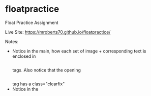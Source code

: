 # floatpractice
Float Practice Assignment

Live Site: https://mroberts70.github.io/floatpractice/

Notes:

- Notice in the main, how each set of image + corresponding text is enclosed in <pre><div></pre> tags. Also notice that the opening <pre><div></pre> tag has a class="clearfix"
- Notice in the <style> section, found within the <head> of the index.html, there is a rule block for the "div" tag that clears both floats:

div {
     clear: both;
}

That is a required minimum step necessary to complete this assignment. But to really do it right, you should also search for and copy/paste a correctly formatted "clearfix" class into your code. You can then add this class name to the opening div tags in your html:

<div class="clearfix">

This does make the "clear: both" property that we did first redundant, so if you do include the clearfix, you can delete the clear: both from the div rule block. However this is not a requirement. 

- Notice that you can now add space between your sets of image+text by adding a margin-bottom to the div rule block. This wasn't possible without the clearfix class. 
